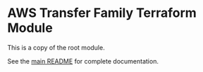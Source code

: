 # AWS Transfer Family Terraform Module

This is a copy of the root module.

See the [main README](https://github.com/aws-ia/terraform-aws-transfer-family/blob/main/README.md) for complete documentation.